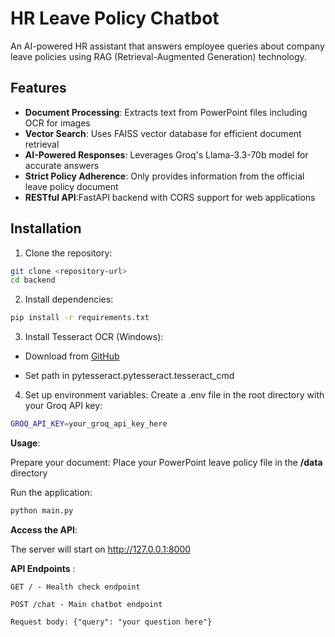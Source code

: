 # HR Leave Policy Chatbot

An AI-powered HR assistant that answers employee queries about company leave policies using RAG (Retrieval-Augmented Generation) technology.

## Features

- **Document Processing**: Extracts text from PowerPoint files including OCR for images
- **Vector Search**: Uses FAISS vector database for efficient document retrieval
- **AI-Powered Responses**: Leverages Groq's Llama-3.3-70b model for accurate answers
- **Strict Policy Adherence**: Only provides information from the official leave policy document
- **RESTful API**:FastAPI backend with CORS support for web applications
 

## Installation

1. Clone the repository:
```bash
git clone <repository-url>
cd backend
```
2. Install dependencies:
```bash
pip install -r requirements.txt
```
3. Install Tesseract OCR (Windows):

- Download from [GitHub](https://github.com/UB-Mannheim/tesseract/wiki)

- Set path in pytesseract.pytesseract.tesseract_cmd

4. Set up environment variables:
Create a .env file in the root directory with your Groq API key:
```bash
GROQ_API_KEY=your_groq_api_key_here
```
**Usage**:

Prepare your document: Place your PowerPoint leave policy file in the **/data** directory

Run the application:
```bash
python main.py
```
**Access the API**: 

The server will start on  http://127.0.0.1:8000

**API Endpoints** :
```http
GET / - Health check endpoint
```

```http
POST /chat - Main chatbot endpoint

Request body: {"query": "your question here"}
```
